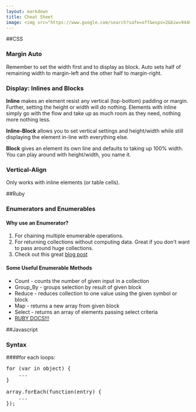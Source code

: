 ```yaml
---
layout: markdown
title: Cheat Sheet
image: <img src="https://www.google.com/search?safe=off&espv=2&biw=944&bih=951&tbm=isch&q=computer+brain+clipart&revid=1266079999&sa=X&ved=0ahUKEwiHxIXq1tvJAhWEeD4KHa97Aq4Q1QIIHA#imgrc=OzXEgfFF_f7yDM%3A" alt="computer memory">
---
```


##CSS

### Margin Auto

Remember to set the width first and to display as block. Auto sets half of remaining width to margin-left and the other half to margin-right.

### Display: Inlines and Blocks

**Inline** makes an element resist any vertical (top-bottom) padding or margin. Further, setting the height or width will do nothing. Elements with inline simply go with the flow and take up as much room as they need, nothing more nothing less.

**Inline-Block** allows you to set vertical settings and height/width while still displaying the element in-line with everything else.

**Block** gives an element its own line and defaults to taking up 100% width. You can play around with height/width, you name it.

### Vertical-Align

Only works with inline elements (or table cells).

##Ruby

### Enumerators and Enumerables

#### Why use an Enumerator?
1. For chaining multiple enumerable operations. 
2. For returning collections without computing data. Great if you don't want to pass around huge collections.
3. Check out this great [blog post](http://blog.arkency.com/2014/01/ruby-to-enum-for-enumerator/)

#### Some Useful Enumerable Methods
* Count - counts the number of given input in a collection
* Group_By - groups selection by result of given block
* Reduce -  reduces collection to one value using the given symbol or block
* Map - returns a new array from given block
* Select - returns an array of elements passing select criteria
* [RUBY DOCS!!!](http://ruby-doc.org/core-2.2.3/Enumerable.html)


##Javascript

### Syntax

####for each loops:

 <pre class="prettprint lang-js">
for (var in object) { 
	...
}

array.forEach(function(entry) {
	...
});
</pre>
